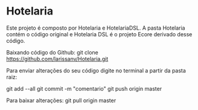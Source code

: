 # Hotelaria

Este projeto é composto por Hotelaria e HotelariaDSL.
A pasta Hotelaria contém o código original e Hotelaria DSL é o projeto Ecore derivado desse código.


Baixando código do Github:
git clone https://github.com/larissanv/Hotelaria.git


Para enviar alterações do seu código digite no terminal a partir da pasta raiz:

git add --all
git commit -m "comentario"
git push origin master

Para baixar alterações:
git pull origin master
